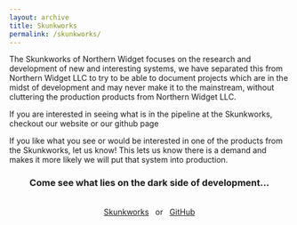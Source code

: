 ```yaml
---
layout: archive
title: Skunkworks
permalink: /skunkworks/
---
```

The Skunkworks of Northern Widget focuses on the research and development of new and interesting systems, we have separated this from Northern Widget LLC to try to be able to document projects which are in the midst of development and may never make it to the mainstream, without cluttering the production products from Northern Widget LLC. 

If you are interested in seeing what is in the pipeline at the Skunkworks, checkout our website or our github page 

If you like what you see or would be interested in one of the products from the Skunkworks, let us know! This lets us know there is a demand and makes it more likely we will put that system into production.

<center>
<h3>Come see what lies on the dark side of development...</h3> <br>
<a href="https://northernwidget-skunkworks.github.io/" class="btn-large">Skunkworks</a> &nbsp; or &nbsp; <a href="https://github.com/NorthernWidget-Skunkworks" class="btn-large">GitHub</a>
</center>